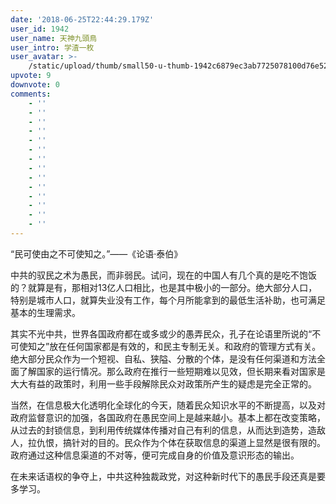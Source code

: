```yaml
---
date: '2018-06-25T22:44:29.179Z'
user_id: 1942
user_name: 天神九頭鳥
user_intro: 学渣一枚
user_avatar: >-
    /static/upload/thumb/small50-u-thumb-1942c6879ec3ab7725078100d76e528732c91758e170.png
upvote: 9
downvote: 0
comments:
    - ''
    - ''
    - ''
    - ''
    - ''
    - ''
    - ''
    - ''
    - ''
    - ''
    - ''
    - ''
    - ''
    - ''
---
```


“民可使由之不可使知之。”——《论语·泰伯》

中共的驭民之术为愚民，而非弱民。试问，现在的中国人有几个真的是吃不饱饭的？就算是有，那相对13亿人口相比，也是其中极小的一部分。绝大部分人口，特别是城市人口，就算失业没有工作，每个月所能拿到的最低生活补助，也可满足基本的生理需求。

其实不光中共，世界各国政府都在或多或少的愚弄民众，孔子在论语里所说的“不可使知之”放在任何国家都是有效的，和民主专制无关。和政府的管理方式有关。绝大部分民众作为一个短视、自私、狭隘、分散的个体，是没有任何渠道和方法全面了解国家的运行情况。那么政府在推行一些短期难以见效，但长期来看对国家是大大有益的政策时，利用一些手段解除民众对政策所产生的疑虑是完全正常的。

当然，在信息极大化透明化全球化的今天，随着民众知识水平的不断提高，以及对政府监督意识的加强，各国政府在愚民空间上是越来越小。基本上都在改变策略，从过去的封锁信息，到利用传统媒体传播对自己有利的信息，从而达到造势，造敌人，拉仇恨，搞针对的目的。民众作为个体在获取信息的渠道上显然是很有限的。政府通过这种信息渠道的不对等，便可完成自身的价值及意识形态的输出。

在未来话语权的争夺上，中共这种独裁政党，对这种新时代下的愚民手段还真是要多学习。
